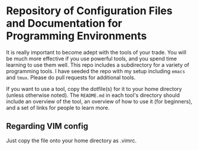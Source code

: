 # Repository of Configuration Files and Documentation for Programming Environments

It is really important to become adept with the tools of your trade.
You will be much more effective if you use powerful tools, and you spend time learning to use them well.
This repo includes a subdirectory for a variety of programming tools.
I have seeded the repo with my setup including `emacs` and `tmux`.
Please do pull requests for additional tools.

If you want to use a tool, copy the dotfile(s) for it to your home directory (unless otherwise noted).
The `README.md` in each tool's directory should include an overview of the tool, an overview of how to use it (for beginners), and a set of links for people to learn more.

## Regarding VIM config
Just copy the file onto your home directory as .vimrc.
